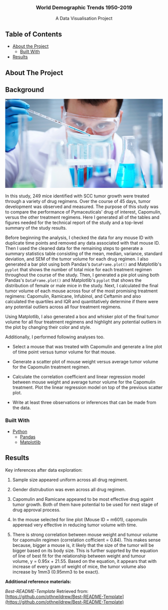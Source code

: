 
<p align="center">
  <h3 align="center">World Demographic Trends 1950-2019</h3>
  <p align="center">
    A Data Visualisation Project
    <br />
  </p>
</p>


<!-- TABLE OF CONTENTS -->
## Table of Contents

* [About the Project](#about-the-project)
  * [Built With](#built-with)
* [Results](#results)


<!-- ABOUT THE PROJECT -->
## About The Project
## Background

![Laboratory](Images/Laboratory.jpg)

In this study, 249 mice identified with SCC tumor growth were treated through a variety of drug regimens. Over the course of 45 days, tumor development was observed and measured. The purpose of this study was to compare the performance of Pymaceuticals' drug of interest, Capomulin, versus the other treatment regimens. Here I generated all of the tables and figures needed for the technical report of the study and a top-level summary of the study results.

Before beginning the analysis, I checked the data for any mouse ID with duplicate time points and removed any data associated with that mouse ID. Then I used the cleaned data for the remaining steps to generate a summary statistics table consisting of the mean, median, variance, standard deviation, and SEM of the tumor volume for each drug regimen. I also generated a bar plot using both Pandas's `DataFrame.plot()` and Matplotlib's `pyplot` that shows  the number of total mice for each treatment regimen throughout the course of the study. Then, I generated a pie plot using both Pandas's `DataFrame.plot()` and Matplotlib's `pyplot` that shows the distribution of female or male mice in the study. Next, I calculated the final tumor volume of each mouse across four of the most promising treatment regimens: Capomulin, Ramicane, Infubinol, and Ceftamin and also calculated the quartiles and IQR and quantitatively determine if there were any potential outliers across all four treatment regimens.

Using Matplotlib, I also generated a box and whisker plot of the final tumor volume for all four treatment regimens and highlight any potential outliers in the plot by changing their color and style.

Additionally, I performed following analyses too. 

* Select a mouse that was treated with Capomulin and generate a line plot of time point versus tumor volume for that mouse.

* Generate a scatter plot of mouse weight versus average tumor volume for the Capomulin treatment regimen.

* Calculate the correlation coefficient and linear regression model between mouse weight and average tumor volume for the Capomulin treatment. Plot the linear regression model on top of the previous scatter plot.

* Write at least three observations or inferences that can be made from the data. 

### Built With
* [Python](https://www.python.org/about/)
  * [Pandas](https://pandas.pydata.org/pandas-docs/stable/getting_started/index.html)
  * [Matplotlib](https://matplotlib.org/3.3.1/contents.html)


## Results
Key inferences after data exploration:

1. Sample size appeared uniform across all drug regiment.

2. Gender distrubution was even across all drug regimen.

3. Capomulin and Ramicane appeared to be most effective drug againt tumor growth. Both of them have potential to be used for next stage of drug approval process. 

4. In the mouse selected for line plot (Mouse ID = m601), capomulin apperead very effective in reducing tumor volume with time. 

5. There is strong correlation between mouse weight and tumour volume for capomulin regimen (correlation cofficient = 0.84). This makes sense because, bigger a mouse is, it likely that the size of the tumor will be bigger based on its body size. This is further supprted by the equation of line of best fit for the relationship between weight and tumour volume, y = 0.95x + 21.55. Based on the equation, it appears that with increase of every gram of weight of mice, the tumor volume also increase by 1mm3 (0.95mm3 to be exact).


**Additional reference materials:**

_Best-README-Template_ Retrieved from: [https://github.com/othneildrew/Best-README-Template](https://github.com/othneildrew/Best-README-Template)






